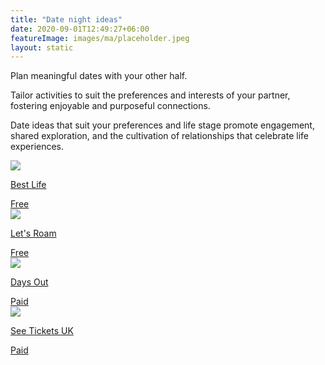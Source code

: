 ```yaml
---
title: "Date night ideas"
date: 2020-09-01T12:49:27+06:00
featureImage: images/ma/placeholder.jpeg
layout: static
---
```


Plan meaningful dates with your other half.

Tailor activities to suit the preferences and interests of your partner, fostering enjoyable and purposeful connections.

Date ideas that suit your preferences and life stage promote engagement, shared exploration, and the cultivation of relationships that celebrate life experiences.

<a class="ma-link" href="https://bestlifeonline.com/over-50-date-night-news/"><div class="ma-card ma-card-Community"><div class="ma-icon"><img src ="/images/Icon-check - community - opacity.svg"/></div><div class="ma-name"><p>Best Life</p></div><div class="ma-paid-text"><span>Free </span></div></div></a><a class="ma-link" href="https://www.adventurebook.com/connect/activities-for-older-couples/ "><div class="ma-card ma-card-Community"><div class="ma-icon"><img src ="/images/Icon-check - community - opacity.svg"/></div><div class="ma-name"><p>Let's Roam</p></div><div class="ma-paid-text"><span>Free </span></div></div></a><a class="ma-link" href="https://www.awin1.com/cread.php?awinmid=45701&awinaffid=1198638&ued=https%3A%2F%2Fdaysout.co.uk%2F"><div class="ma-card ma-card-Community"><div class="ma-icon"><img src ="/images/Icon-pound - community - opacity.svg"/></div><div class="ma-name"><p>Days Out</p></div><div class="ma-paid-text"><span>Paid</span></div></div></a><a class="ma-link" href="https://www.awin1.com/cread.php?awinmid=7816&awinaffid=1198638&ued=https%3A%2F%2Fwww.seetickets.com%2F"><div class="ma-card ma-card-Community"><div class="ma-icon"><img src ="/images/Icon-pound - community - opacity.svg"/></div><div class="ma-name"><p>See Tickets UK</p></div><div class="ma-paid-text"><span>Paid</span></div></div></a>  

<br/><br/>






